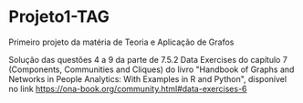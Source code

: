 # Projeto1-TAG
Primeiro projeto da matéria de Teoria e Aplicação de Grafos

Solução das questões 4 a 9 da parte de 7.5.2 Data Exercises do capítulo 7 (Components, Communities and Cliques) do livro "Handbook of Graphs and Networks in People Analytics: With Examples in R and Python", disponível no link https://ona-book.org/community.html#data-exercises-6
